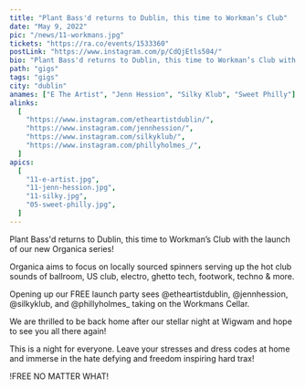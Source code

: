 ```yaml
---
title: "Plant Bass'd returns to Dublin, this time to Workman’s Club"
date: "May 9, 2022"
pic: "/news/11-workmans.jpg"
tickets: "https://ra.co/events/1533360"
postLink: "https://www.instagram.com/p/CdQjEtls504/"
bio: "Plant Bass'd returns to Dublin, this time to Workman’s Club with the launch of our new Organica series!.."
path: "gigs"
tags: "gigs"
city: "dublin"
anames: ["E The Artist", "Jenn Hession", "Silky Klub", "Sweet Philly"]
alinks:
  [
    "https://www.instagram.com/etheartistdublin/",
    "https://www.instagram.com/jennhession/",
    "https://www.instagram.com/silkyklub/",
    "https://www.instagram.com/phillyholmes_/",
  ]
apics:
  [
    "11-e-artist.jpg",
    "11-jenn-hession.jpg",
    "11-silky.jpg",
    "05-sweet-philly.jpg",
  ]
---
```


Plant Bass'd returns to Dublin, this time to Workman’s Club with the launch of our new Organica series!

Organica aims to focus on locally sourced spinners serving up the hot club sounds of ballroom, US club, electro, ghetto tech, footwork, techno & more.

Opening up our FREE launch party sees @etheartistdublin, @jennhession, @silkyklub, and @phillyholmes\_ taking on the Workmans Cellar.

We are thrilled to be back home after our stellar night at Wigwam and hope to see you all there again!

This is a night for everyone. Leave your stresses and dress codes at home and immerse in the hate defying and freedom inspiring hard trax!

!FREE NO MATTER WHAT!
